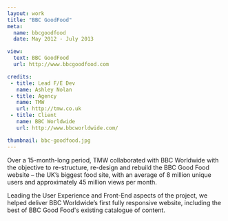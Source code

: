 ```yaml
---
layout: work
title: "BBC GoodFood"
meta:
  name: bbcgoodfood
  date: May 2012 - July 2013

view:
  text: BBC GoodFood
  url: http://www.bbcgoodfood.com

credits:
 - title: Lead F/E Dev
   name: Ashley Nolan
 - title: Agency
   name: TMW
   url: http://tmw.co.uk
 - title: Client
   name: BBC Worldwide
   url: http://www.bbcworldwide.com/

thumbnail: bbc-goodfood.jpg
---
```

Over a 15-month-long period, TMW collaborated with BBC Worldwide with the objective to re-structure, re-design and rebuild the BBC Good Food website – the UK’s biggest food site, with an average of 8 million unique users and approximately 45 million views per month.

Leading the User Experience and Front-End aspects of the project, we helped deliver BBC Worldwide’s first fully responsive website, including the best of BBC Good Food's existing catalogue of content.
